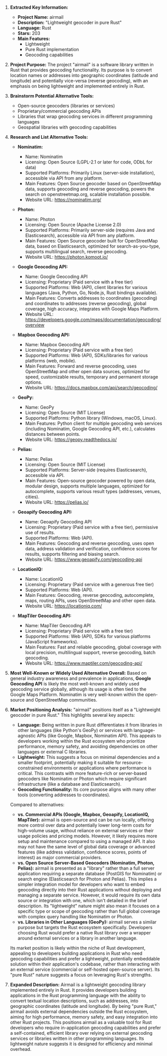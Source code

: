 1.  **Extracted Key Information:**
    *   **Project Name:** airmail
    *   **Description:** "Lightweight geocoder in pure Rust"
    *   **Language:** Rust
    *   **Stars:** 203
    *   **Main Features:**
        *   Lightweight
        *   Pure Rust implementation
        *   Geocoding capabilities

2.  **Project Purpose:**
    The project "airmail" is a software library written in Rust that provides geocoding functionality. Its purpose is to convert location names or addresses into geographic coordinates (latitude and longitude) and potentially vice-versa (reverse geocoding), with an emphasis on being lightweight and implemented entirely in Rust.

3.  **Brainstorm Potential Alternative Tools:**
    *   Open-source geocoders (libraries or services)
    *   Proprietary/commercial geocoding APIs
    *   Libraries that wrap geocoding services in different programming languages
    *   Geospatial libraries with geocoding capabilities

4.  **Research and List Alternative Tools:**

    *   **Nominatim:**
        *   Name: Nominatim
        *   Licensing: Open Source (LGPL-2.1 or later for code, ODbL for data)
        *   Supported Platforms: Primarily Linux (server-side installation), accessible via API from any platform.
        *   Main Features: Open Source geocoder based on OpenStreetMap data, supports geocoding and reverse geocoding, powers the search on openstreetmap.org, scalable installation possible.
        *   Website URL: https://nominatim.org/

    *   **Photon:**
        *   Name: Photon
        *   Licensing: Open Source (Apache License 2.0)
        *   Supported Platforms: Primarily server-side (requires Java and Elasticsearch), accessible via API from any platform.
        *   Main Features: Open Source geocoder built for OpenStreetMap data, based on Elasticsearch, optimized for search-as-you-type, supports multilingual search, reverse geocoding.
        *   Website URL: https://photon.komoot.io/

    *   **Google Geocoding API:**
        *   Name: Google Geocoding API
        *   Licensing: Proprietary (Paid service with a free tier)
        *   Supported Platforms: Web (API), client libraries for various languages (Java, Python, Go, Node.js, Rust bindings available).
        *   Main Features: Converts addresses to coordinates (geocoding) and coordinates to addresses (reverse geocoding), global coverage, high accuracy, integrates with Google Maps Platform.
        *   Website URL: https://developers.google.com/maps/documentation/geocoding/overview

    *   **Mapbox Geocoding API:**
        *   Name: Mapbox Geocoding API
        *   Licensing: Proprietary (Paid service with a free tier)
        *   Supported Platforms: Web (API), SDKs/libraries for various platforms (web, mobile).
        *   Main Features: Forward and reverse geocoding, uses OpenStreetMap and other open data sources, optimized for speed, customizable results, temporary and permanent storage options.
        *   Website URL: https://docs.mapbox.com/api/search/geocoding/

    *   **GeoPy:**
        *   Name: GeoPy
        *   Licensing: Open Source (MIT License)
        *   Supported Platforms: Python library (Windows, macOS, Linux).
        *   Main Features: Python client for multiple geocoding web services (including Nominatim, Google Geocoding API, etc.), calculates distances between points.
        *   Website URL: https://geopy.readthedocs.io/

    *   **Pelias:**
        *   Name: Pelias
        *   Licensing: Open Source (MIT License)
        *   Supported Platforms: Server-side (requires Elasticsearch), accessible via API.
        *   Main Features: Open-source geocoder powered by open data, modular design, supports multiple languages, optimized for autocomplete, supports various result types (addresses, venues, cities).
        *   Website URL: https://pelias.io/

    *   **Geoapify Geocoding API:**
        *   Name: Geoapify Geocoding API
        *   Licensing: Proprietary (Paid service with a free tier), permissive use of results.
        *   Supported Platforms: Web (API).
        *   Main Features: Geocoding and reverse geocoding, uses open data, address validation and verification, confidence scores for results, supports filtering and biasing search.
        *   Website URL: https://www.geoapify.com/geocoding-api

    *   **LocationIQ:**
        *   Name: LocationIQ
        *   Licensing: Proprietary (Paid service with a generous free tier)
        *   Supported Platforms: Web (API).
        *   Main Features: Geocoding, reverse geocoding, autocomplete, maps, routing APIs, uses OpenStreetMap and other open data.
        *   Website URL: https://locationiq.com/

    *   **MapTiler Geocoding API:**
        *   Name: MapTiler Geocoding API
        *   Licensing: Proprietary (Paid service with a free tier)
        *   Supported Platforms: Web (API), SDKs for various platforms (JavaScript frameworks).
        *   Main Features: Fast and reliable geocoding, global coverage with local precision, multilingual support, reverse geocoding, batch geocoding.
        *   Website URL: https://www.maptiler.com/geocoding-api/

5.  **Most Well-Known or Widely Used Alternative Overall:**
    Based on general industry awareness and prevalence in applications, **Google Geocoding API** is likely the most well-known and widely used geocoding service globally, although its usage is often tied to the Google Maps Platform. Nominatim is very well-known within the open-source and OpenStreetMap communities.

6.  **Market Positioning Analysis:**
    "airmail" positions itself as a "Lightweight geocoder in pure Rust." This highlights several key aspects:
    *   **Language:** Being written in pure Rust differentiates it from libraries in other languages (like Python's GeoPy) or services with language-agnostic APIs (like Google, Mapbox, Nominatim API). This appeals to developers working within the Rust ecosystem who prioritize performance, memory safety, and avoiding dependencies on other languages or external C libraries.
    *   **Lightweight:** This suggests a focus on minimal dependencies and a smaller footprint, potentially making it suitable for resource-constrained environments or applications where performance is critical. This contrasts with more feature-rich or server-based geocoders like Nominatim or Photon which require significant infrastructure (like a database and Elasticsearch).
    *   **Geocoding Functionality:** Its core purpose aligns with many other tools (converting addresses to coordinates).

    Compared to alternatives:
    *   **vs. Commercial APIs (Google, Mapbox, Geoapify, LocationIQ, MapTiler):** airmail is open-source and can be run locally, offering more control over data and potentially lower long-term costs for high-volume usage, without reliance on external services or their usage policies and pricing models. However, it likely requires more setup and maintenance compared to using a managed API. It also may not have the same level of global data coverage or advanced features (like address validation, confidence scores, points of interest) as major commercial providers.
    *   **vs. Open Source Server-Based Geocoders (Nominatim, Photon, Pelias):** airmail is presented as a "library" rather than a full server application requiring a separate database (PostGIS for Nominatim) or search engine (Elasticsearch for Photon and Pelias). This implies a simpler integration model for developers who want to embed geocoding directly into their Rust applications without deploying and managing a separate service. However, it would require its own data source or integration with one, which isn't detailed in the brief description. Its "lightweight" nature might also mean it focuses on a specific type or scope of geocoding rather than full global coverage with complex query handling like Nominatim or Photon.
    *   **vs. Libraries in Other Languages (GeoPy):** airmail serves a similar purpose but targets the Rust ecosystem specifically. Developers choosing Rust would prefer a native Rust library over a wrapper around external services or a library in another language.

    Its market position is likely within the niche of Rust development, appealing to developers building applications in Rust who need geocoding capabilities and prefer a lightweight, potentially embeddable solution within their application's codebase, rather than interacting with an external service (commercial or self-hosted open-source server). Its "pure Rust" nature suggests a focus on leveraging Rust's strengths.

7.  **Expanded Description:**
    Airmail is a lightweight geocoding library implemented entirely in Rust. It provides developers building applications in the Rust programming language with the ability to convert textual location descriptions, such as addresses, into geographic coordinates (latitude and longitude). By being "pure Rust," airmail avoids external dependencies outside the Rust ecosystem, aiming for high performance, memory safety, and easy integration into other Rust projects. This positions airmail as a valuable tool for Rust developers who require in-application geocoding capabilities and prefer a self-contained, efficient library over relying on external geocoding services or libraries written in other programming languages. Its lightweight nature suggests it is designed for efficiency and minimal overhead.